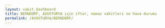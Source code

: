 ```yaml
---
layout: vakit_dashboard
title: BERNDORF, AVUSTURYA için iftar, namaz vakitleri ve hava durumu - ilçe/eyalet seç
permalink: /AVUSTURYA/BERNDORF/
---
```


<script type="text/javascript">
  var GLOBAL_COUNTRY = 'AVUSTURYA';
  var GLOBAL_CITY = 'BERNDORF';
  var GLOBAL_STATE = '';
  var lat = 72;
  var lon = 21;
</script>
